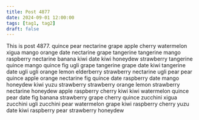 ```yaml
---
title: Post 4877
date: 2024-09-01 12:00:00
tags: [tag1, tag2]
draft: false
---
```

This is post 4877.
quince
pear
nectarine
grape
apple
cherry
watermelon
xigua
mango
orange
date
nectarine
grape
tangerine
tangerine
mango
raspberry
nectarine
banana
kiwi
date
kiwi
honeydew
strawberry
tangerine
quince
mango
quince
fig
ugli
grape
tangerine
grape
date
kiwi
tangerine
date
ugli
ugli
orange
lemon
elderberry
strawberry
nectarine
ugli
pear
pear
quince
apple
orange
nectarine
fig
quince
date
raspberry
date
mango
honeydew
kiwi
yuzu
strawberry
strawberry
orange
lemon
strawberry
nectarine
honeydew
apple
raspberry
cherry
kiwi
kiwi
watermelon
quince
pear
date
fig
banana
strawberry
grape
cherry
quince
zucchini
xigua
zucchini
ugli
zucchini
pear
watermelon
grape
kiwi
raspberry
cherry
yuzu
date
kiwi
raspberry
pear
strawberry
honeydew
